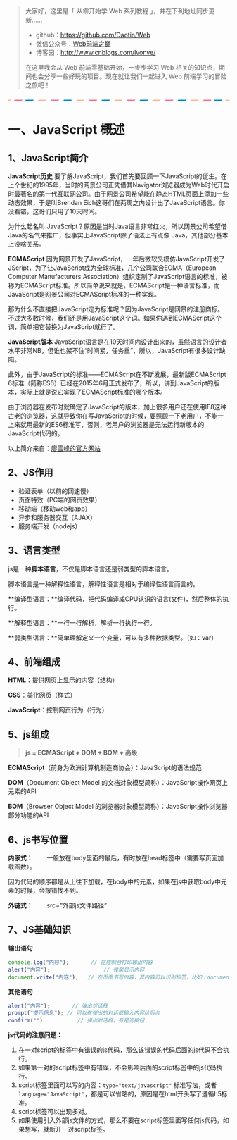 >大家好，这里是「 从零开始学 Web 系列教程 」，并在下列地址同步更新......
>
> - github：https://github.com/Daotin/Web
> - 微信公众号：[Web前端之巅](https://github.com/Daotin/pic/raw/master/wx.jpg)
> - 博客园：http://www.cnblogs.com/lvonve/
>
> 在这里我会从 Web 前端零基础开始，一步步学习 Web 相关的知识点，期间也会分享一些好玩的项目。现在就让我们一起进入 Web 前端学习的冒险之旅吧！

![](https://github.com/Daotin/pic/raw/master/fgx.png)



# 一、JavaScript 概述

## 1、JavaScript简介
**JavaScript历史**
要了解JavaScript，我们首先要回顾一下JavaScript的诞生。在上个世纪的1995年，当时的网景公司正凭借其Navigator浏览器成为Web时代开启时最著名的第一代互联网公司。由于网景公司希望能在静态HTML页面上添加一些动态效果，于是叫Brendan Eich这哥们在两周之内设计出了JavaScript语言。你没看错，这哥们只用了10天时间。

为什么起名叫 JavaScript？原因是当时Java语言非常红火，所以网景公司希望借Java的名气来推广，但事实上JavaScript除了语法上有点像 Java，其他部分基本上没啥关系。

**ECMAScript**
因为网景开发了JavaScript，一年后微软又模仿JavaScript开发了JScript，为了让JavaScript成为全球标准，几个公司联合ECMA（European Computer Manufacturers Association）组织定制了JavaScript语言的标准，被称为ECMAScript标准。所以简单说来就是，ECMAScript是一种语言标准，而JavaScript是网景公司对ECMAScript标准的一种实现。

那为什么不直接把JavaScript定为标准呢？因为JavaScript是网景的注册商标。不过大多数时候，我们还是用JavaScript这个词。如果你遇到ECMAScript这个词，简单把它替换为JavaScript就行了。

**JavaScript版本**
JavaScript语言是在10天时间内设计出来的，虽然语言的设计者水平非常NB，但谁也架不住“时间紧，任务重”，所以，JavaScript有很多设计缺陷。

此外，由于JavaScript的标准——ECMAScript在不断发展，最新版ECMAScript 6标准（简称ES6）已经在2015年6月正式发布了，所以，讲到JavaScript的版本，实际上就是说它实现了ECMAScript标准的哪个版本。

由于浏览器在发布时就确定了JavaScript的版本，加上很多用户还在使用IE8这种古老的浏览器，这就导致你在写JavaScript的时候，要照顾一下老用户，不能一上来就用最新的ES6标准写，否则，老用户的浏览器是无法运行新版本的JavaScript代码的。

以上简介来自：[廖雪峰的官方网站](https://www.liaoxuefeng.com/wiki/001434446689867b27157e896e74d51a89c25cc8b43bdb3000/0014344991049250a2c80ec84cb4861bbd1d9b2c0c2850e000)

## 2、JS作用

- 验证表单（以前的网速慢）
- 页面特效（PC端的网页效果）
- 移动端（移动web和app）
- 异步和服务器交互（AJAX）
- 服务端开发（nodejs）



## 3、语言类型

js是一种**脚本语言**，不仅是脚本语言还是弱类型的脚本语言。

脚本语言是一种解释性语言，解释性语言是相对于编译性语言而言的。

**编译型语言：**编译代码，把代码编译成CPU认识的语言(文件)，然后整体的执行。

**解释型语言：**一行一行解析，解析一行执行一行。

**弱类型语言：**简单理解定义一个变量，可以有多种数据类型。（如：var）



## 4、前端组成

**HTML**：提供网页上显示的内容（结构）

**CSS**：美化网页（样式）

**JavaScript**：控制网页行为（行为）

 

## 5、js组成

> **js = ECMAScript + DOM + BOM + 高级**

**ECMAScript**（前身为欧洲计算机制造商协会）：JavaScript的语法规范

**DOM**（Document Object Model 的文档对象模型简称）：JavaScript操作网页上元素的API

**BOM**（Browser Object Model 的浏览器对象模型简称）：JavaScript操作浏览器部分功能的API

 

## 6、js书写位置

**内嵌式：**
　　一般放在body里面的最后，有时放在head标签中（需要写页面加载函数）。

​	因为代码的顺序都是从上往下加载，在body中的元素，如果在js中获取body中元素的时候，会报错找不到。

**外链式：**
　　src=”外部js文件路径”



## 7、JS基础知识

**输出语句**

```javascript
console.log("内容");       // 在控制台打印输出内容
alert("内容");                 // 弹窗显示内容
document.write("内容");   // 在页面书写内容，其内容可以识别标签，比如：document.write("<h1>你好</h1>")
```

**其他语句**

```js
alert("内容");       // 弹出对话框
prompt("提示信息"); // 可以在弹出的对话框输入内容给后台
confirm("")           // 弹出对话框，有是否按钮
```



**js代码的注意问题：**

1. 在一对script的标签中有错误的js代码，那么该错误的代码后面的js代码不会执行。
2. 如果第一对的script标签中有错误，不会影响后面的script标签中的js代码执行。
3. script标签里面可以写的内容：`type="text/javascript"` 标准写法，或者` language="JavaScript"`，都是可以省略的，原因是在html开头写了遵循h5标准。
4. script标签可以出现多对。
5. 如果使用引入外部js文件的方式，那么不要在script标签里面写任何js代码，如果想写，就新开一对script标签。







